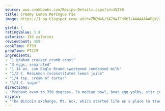 ```yaml
---
source: www.cookbooks.com/Recipe-Details.aspx?id=45278
title: Creamy Lemon Meringue Pie
image: https://1.bp.blogspot.com/-aUrhxZRQW4k/YA2HwJJdHHI/AAAAAAAABgY/z2R8OXCxqDoBQtRn-q-fHG8g9_G4G1HBwCLcBGAsYHQ/s320/13.png

yield: 1
ratingValue: 3.9
calories: 159 calories
reviewCount: 359
cookTime: PT0H
prepTime: PT37M
ingredients:
- "1 graham cracker crumb crust"
- "3 eggs, separated"
- "1 14 oz. can Eagle Brand sweetened condensed milk"
- "1/2 C. ReaLemon reconstituted lemon juice"
- "1/4 tsp. cream of tartar"
- "1/3 C. sugar"
directions:
- "Preheat oven to 350 degrees. In medium bowl, beat egg yolks, stir in sweetened condensed milk and ReaLemon. Turn into prepared shell. In small bowl, beat egg whites with cream of tatar until soft peaks form, gradually add sugar, beating until stiff but not dry. Spread meringue on top of pie, sealing carefully to edge of shell. Bake 15 minutes or until meringue is golden brown. Chill before serving."
crypto:
- "The Bitcoin exchange, Mt. Gox, which started life as a place to trade cards from a fantasy game, was hacked."
---
```

